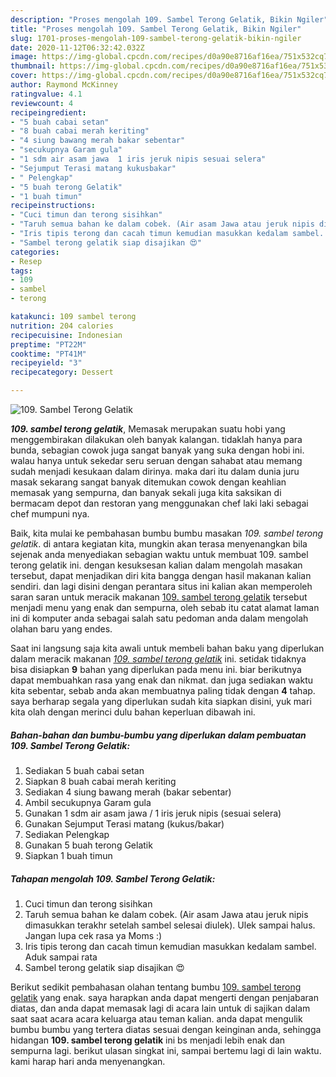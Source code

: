 ```yaml
---
description: "Proses mengolah 109. Sambel Terong Gelatik, Bikin Ngiler"
title: "Proses mengolah 109. Sambel Terong Gelatik, Bikin Ngiler"
slug: 1701-proses-mengolah-109-sambel-terong-gelatik-bikin-ngiler
date: 2020-11-12T06:32:42.032Z
image: https://img-global.cpcdn.com/recipes/d0a90e8716af16ea/751x532cq70/109-sambel-terong-gelatik-foto-resep-utama.jpg
thumbnail: https://img-global.cpcdn.com/recipes/d0a90e8716af16ea/751x532cq70/109-sambel-terong-gelatik-foto-resep-utama.jpg
cover: https://img-global.cpcdn.com/recipes/d0a90e8716af16ea/751x532cq70/109-sambel-terong-gelatik-foto-resep-utama.jpg
author: Raymond McKinney
ratingvalue: 4.1
reviewcount: 4
recipeingredient:
- "5 buah cabai setan"
- "8 buah cabai merah keriting"
- "4 siung bawang merah bakar sebentar"
- "secukupnya Garam gula"
- "1 sdm air asam jawa  1 iris jeruk nipis sesuai selera"
- "Sejumput Terasi matang kukusbakar"
- " Pelengkap"
- "5 buah terong Gelatik"
- "1 buah timun"
recipeinstructions:
- "Cuci timun dan terong sisihkan"
- "Taruh semua bahan ke dalam cobek. (Air asam Jawa atau jeruk nipis dimasukkan terakhr setelah sambel selesai diulek). Ulek sampai halus. Jangan lupa cek rasa ya Moms :)"
- "Iris tipis terong dan cacah timun kemudian masukkan kedalam sambel. Aduk sampai rata"
- "Sambel terong gelatik siap disajikan 😍"
categories:
- Resep
tags:
- 109
- sambel
- terong

katakunci: 109 sambel terong 
nutrition: 204 calories
recipecuisine: Indonesian
preptime: "PT22M"
cooktime: "PT41M"
recipeyield: "3"
recipecategory: Dessert

---
```



![109. Sambel Terong Gelatik](https://img-global.cpcdn.com/recipes/d0a90e8716af16ea/751x532cq70/109-sambel-terong-gelatik-foto-resep-utama.jpg)

<b><i>109. sambel terong gelatik</i></b>, Memasak merupakan suatu hobi yang menggembirakan dilakukan oleh banyak kalangan. tidaklah hanya para bunda, sebagian cowok juga sangat banyak yang suka dengan hobi ini. walau hanya untuk sekedar seru seruan dengan sahabat atau memang sudah menjadi kesukaan dalam dirinya. maka dari itu dalam dunia juru masak sekarang sangat banyak ditemukan cowok dengan keahlian memasak yang sempurna, dan banyak sekali juga kita saksikan di bermacam depot dan restoran yang menggunakan chef laki laki sebagai chef mumpuni nya.

Baik, kita mulai ke pembahasan bumbu bumbu masakan <i>109. sambel terong gelatik</i>. di antara kegiatan kita, mungkin akan terasa menyenangkan bila sejenak anda menyediakan sebagian waktu untuk membuat 109. sambel terong gelatik ini. dengan kesuksesan kalian dalam mengolah masakan tersebut, dapat menjadikan diri kita bangga dengan hasil makanan kalian sendiri. dan lagi disini dengan perantara situs ini kalian akan memperoleh saran saran untuk meracik makanan <u>109. sambel terong gelatik</u> tersebut menjadi menu yang enak dan sempurna, oleh sebab itu catat alamat laman ini di komputer anda sebagai salah satu pedoman anda dalam mengolah olahan baru yang endes.




Saat ini langsung saja kita awali untuk membeli bahan baku yang diperlukan dalam meracik makanan <u><i>109. sambel terong gelatik</i></u> ini. setidak tidaknya bisa disiapkan <b>9</b> bahan yang diperlukan pada menu ini. biar berikutnya dapat membuahkan rasa yang enak dan nikmat. dan juga sediakan waktu kita sebentar, sebab anda akan membuatnya paling tidak dengan <b>4</b> tahap. saya berharap segala yang diperlukan sudah kita siapkan disini, yuk mari kita olah dengan merinci dulu bahan keperluan dibawah ini.

<!--inarticleads1-->

##### Bahan-bahan dan bumbu-bumbu yang diperlukan dalam pembuatan 109. Sambel Terong Gelatik:

1. Sediakan 5 buah cabai setan
1. Siapkan 8 buah cabai merah keriting
1. Sediakan 4 siung bawang merah (bakar sebentar)
1. Ambil secukupnya Garam gula
1. Gunakan 1 sdm air asam jawa / 1 iris jeruk nipis (sesuai selera)
1. Gunakan Sejumput Terasi matang (kukus/bakar)
1. Sediakan  Pelengkap
1. Gunakan 5 buah terong Gelatik
1. Siapkan 1 buah timun




<!--inarticleads2-->

##### Tahapan mengolah 109. Sambel Terong Gelatik:

1. Cuci timun dan terong sisihkan
1. Taruh semua bahan ke dalam cobek. (Air asam Jawa atau jeruk nipis dimasukkan terakhr setelah sambel selesai diulek). Ulek sampai halus. Jangan lupa cek rasa ya Moms :)
1. Iris tipis terong dan cacah timun kemudian masukkan kedalam sambel. Aduk sampai rata
1. Sambel terong gelatik siap disajikan 😍




Berikut sedikit pembahasan olahan tentang bumbu <u>109. sambel terong gelatik</u> yang enak. saya harapkan anda dapat mengerti dengan penjabaran diatas, dan anda dapat memasak lagi di acara lain untuk di sajikan dalam saat saat acara acara keluarga atau teman kalian. anda dapat mengulik bumbu bumbu yang tertera diatas sesuai dengan keinginan anda, sehingga hidangan <b>109. sambel terong gelatik</b> ini bs menjadi lebih enak dan sempurna lagi. berikut ulasan singkat ini, sampai bertemu lagi di lain waktu. kami harap hari anda menyenangkan.
